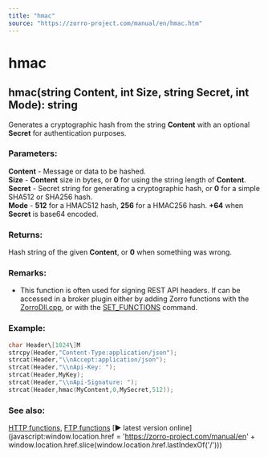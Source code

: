 ```yaml
---
title: "hmac"
source: "https://zorro-project.com/manual/en/hmac.htm"
---
```


# hmac

## hmac(string Content, int Size, string Secret, int Mode): string

Generates a cryptographic hash from the string **Content** with an optional **Secret** for authentication purposes.

### Parameters:

**Content** - Message or data to be hashed.  
**Size** - **Content** size in bytes, or **0** for using the string length of **Content**.  
**Secret** - Secret string for generating a cryptographic hash, or **0** for a simple SHA512 or SHA256 hash.  
**Mode** - **512** for a HMAC512 hash, **256** for a HMAC256 hash. **+64** when **Secret** is base64 encoded.

### Returns:

Hash string of the given **Content**, or **0** when something was wrong.

### Remarks:

*   This function is often used for signing REST API headers. If can be accessed in a broker plugin either by adding Zorro functions with the [ZorroDll.cpp](dlls.htm#project), or with the [SET\_FUNCTIONS](113_brokerCommand.md) command.  
    

### Example:

```c
char Header\[1024\]M
strcpy(Header,"Content-Type:application/json");
strcat(Header,"\\nAccept:application/json");
strcat(Header,"\\nApi-Key: ");
strcat(Header,MyKey);
strcat(Header,"\\nApi-Signature: ");
strcat(Header,hmac(MyContent,0,MySecret,512));
```

### See also:

[HTTP functions](160_HTTP_functions.md), [FTP functions](161_FTP_transfer.md) [► latest version online](javascript:window.location.href = 'https://zorro-project.com/manual/en' + window.location.href.slice\(window.location.href.lastIndexOf\('/'\)\))